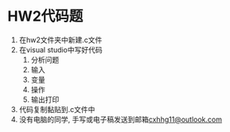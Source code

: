 # HW2代码题

1. 在hw2文件夹中新建.c文件
2. 在visual studio中写好代码
   1. 分析问题
   2. 输入
   3. 变量
   4. 操作
   5. 输出打印
3. 代码复制黏贴到.c文件中
4. 没有电脑的同学, 手写或电子稿发送到邮箱[cxhhg11@outlook.com](mailto:cxhhg11@outlook.com)
